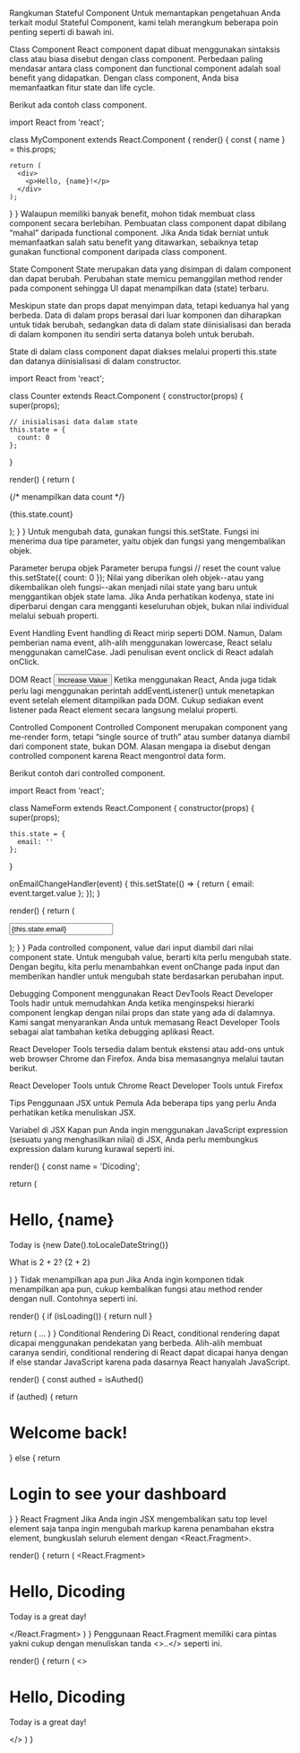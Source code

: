 Rangkuman Stateful Component
Untuk memantapkan pengetahuan Anda terkait modul Stateful Component, kami telah merangkum beberapa poin penting seperti di bawah ini.

Class Component
React component dapat dibuat menggunakan sintaksis class atau biasa disebut dengan class component. Perbedaan paling mendasar antara class component dan functional component adalah soal benefit yang didapatkan. Dengan class component, Anda bisa memanfaatkan fitur state dan life cycle.

Berikut ada contoh class component.

import React from 'react';
 
class MyComponent extends React.Component {
  render() {
    const { name } = this.props;
 
    return (
      <div>
        <p>Hello, {name}!</p>
      </div>
    );
  }
}
Walaupun memiliki banyak benefit, mohon tidak membuat class component secara berlebihan. Pembuatan class component dapat dibilang “mahal” daripada functional component. Jika Anda tidak berniat untuk memanfaatkan salah satu benefit yang ditawarkan, sebaiknya tetap gunakan functional component daripada class component.


State Component
State merupakan data yang disimpan di dalam component dan dapat berubah. Perubahan state memicu pemanggilan method render pada component sehingga UI dapat menampilkan data (state) terbaru.

Meskipun state dan props dapat menyimpan data, tetapi keduanya hal yang berbeda. Data di dalam props berasal dari luar komponen dan diharapkan untuk tidak berubah, sedangkan data di dalam state diinisialisasi dan berada di dalam komponen itu sendiri serta datanya boleh untuk berubah.

State di dalam class component dapat diakses melalui properti this.state dan datanya diinisialisasi di dalam constructor.

import React from 'react';
 
class Counter extends React.Component {
  constructor(props) {
    super(props);
 
    // inisialisasi data dalam state
    this.state = {
      count: 0
    };
  }
 
  render() {
    return (
      <div>
        {/* menampilkan data count */}
        <p>{this.state.count}</p>
      </div>
    );
  }
}
Untuk mengubah data, gunakan fungsi this.setState. Fungsi ini menerima dua tipe parameter, yaitu objek dan fungsi yang mengembalikan objek.

Parameter berupa objek
Parameter berupa fungsi
// reset the count value
this.setState({
  count: 0
});
Nilai yang diberikan oleh objek--atau yang dikembalikan oleh fungsi--akan menjadi nilai state yang baru untuk menggantikan objek state lama. Jika Anda perhatikan kodenya, state ini diperbarui dengan cara mengganti keseluruhan objek, bukan nilai individual melalui sebuah properti.



Event Handling
Event handling di React mirip seperti DOM. Namun, Dalam pemberian nama event, alih-alih menggunakan lowercase, React selalu menggunakan camelCase. Jadi penulisan event onclick di React adalah onClick.

DOM
React
<button onclick="increaseValue()">
  Increase Value
</button>
Ketika menggunakan React, Anda juga tidak perlu lagi menggunakan perintah addEventListener() untuk menetapkan event setelah element ditampilkan pada DOM. Cukup sediakan event listener pada React element secara langsung melalui properti.


Controlled Component
Controlled Component merupakan component yang me-render form, tetapi “single source of truth” atau sumber datanya diambil dari component state, bukan DOM. Alasan mengapa ia disebut dengan controlled component karena React mengontrol data form.

Berikut contoh dari controlled component.

import React from 'react';
 
class NameForm extends React.Component {
  constructor(props) {
    super(props);
 
    this.state = {
      email: ''
    };
  }
 
  onEmailChangeHandler(event) {
    this.setState(() => {
      return {
        email: event.target.value
      };
    });
  }
 
  render() {
    return (
      <form>
        <input 
        type="text"
        value={this.state.email}
        onChange={this.onEmailChangeHandler} />
      </form>
    );
  }
}
Pada controlled component, value dari input diambil dari nilai component state. Untuk mengubah value, berarti kita perlu mengubah state. Dengan begitu, kita perlu menambahkan event onChange pada input dan memberikan handler untuk mengubah state berdasarkan perubahan input.



Debugging Component menggunakan React DevTools
React Developer Tools hadir untuk memudahkan Anda ketika menginspeksi hierarki component lengkap dengan nilai props dan state yang ada di dalamnya. Kami sangat menyarankan Anda untuk memasang React Developer Tools sebagai alat tambahan ketika debugging aplikasi React.

React Developer Tools tersedia dalam bentuk ekstensi atau add-ons untuk web browser Chrome dan Firefox. Anda bisa memasangnya melalui tautan berikut.

React Developer Tools untuk Chrome
React Developer Tools untuk Firefox



Tips Penggunaan JSX untuk Pemula
Ada beberapa tips yang perlu Anda perhatikan ketika menuliskan JSX.

Variabel di JSX
Kapan pun Anda ingin menggunakan JavaScript expression (sesuatu yang menghasilkan nilai) di JSX, Anda perlu membungkus expression dalam kurung kurawal seperti ini.

render() {
  const name = 'Dicoding';
 
  return (
    <div>
      <h1>Hello, {name}</h1>
      <p>Today is {new Date().toLocaleDateString()}</p>
      <p>What is 2 + 2? {2 + 2}</p>
    </div>
  )
}
Tidak menampilkan apa pun
Jika Anda ingin komponen tidak menampilkan apa pun, cukup kembalikan fungsi atau method render dengan null. Contohnya seperti ini.

render() {
  if (isLoading()) {
    return null
  }
 
  return (
    ...
  )
}
Conditional Rendering
Di React, conditional rendering dapat dicapai menggunakan pendekatan yang berbeda. Alih-alih membuat caranya sendiri, conditional rendering di React dapat dicapai hanya dengan if else standar JavaScript karena pada dasarnya React hanyalah JavaScript.

render() {
  const authed = isAuthed()
 
  if (authed) {
    return <h1>Welcome back!</h1>
  } else {
    return <h1>Login to see your dashboard</h1>
  }
}
React Fragment
Jika Anda ingin JSX mengembalikan satu top level element saja tanpa ingin mengubah markup karena penambahan ekstra element, bungkuslah seluruh element dengan <React.Fragment>.

render() {
  return (
    <React.Fragment>
      <h1>Hello, Dicoding</h1>
      <p>Today is a great day!</p>
    </React.Fragment>
  )
}
Penggunaan React.Fragment memiliki cara pintas yakni cukup dengan menuliskan tanda <>..</> seperti ini.

render() {
  return (
    <>
      <h1>Hello, Dicoding</h1>
      <p>Today is a great day!</p>
    </>
  )
}
